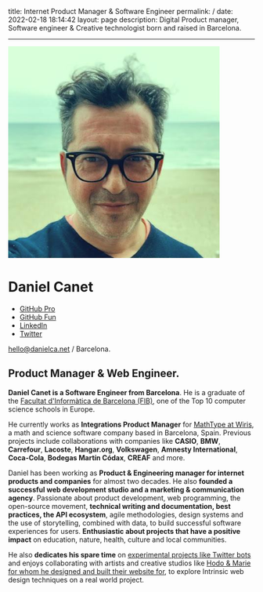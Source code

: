 title: Internet Product Manager & Software Engineer
permalink: /
date: 2022-02-18 18:14:42
layout: page
description: Digital Product manager, Software engineer & Creative technologist born and raised in Barcelona.

---

<div class="first stack">
    <img src="media/profile-last.jpg" alt="Profile pic from Daniel Canet" class="img-profile" />
    <h1>Daniel Canet</h1>
    <ul class="social" role="list">
        <li>
            <a href="https://github.com/dcanet-at-wiris" title="Visit Daniel Canet's GitHub profile from Wiris">
                GitHub Pro
            </a>
        </li>
        <li>
            <a href="https://github.com/dcanetma" title="Visit Daniel Canet's GitHub profile">
                GitHub Fun
            </a>
        </li>
         <li>
            <a href="https://www.linkedin.com/in/dcanetma" title="Visit Daniel Canet's LinkedIn profile">
                LinkedIn
            </a>
        </li>
        <li>
            <a href="https://twitter.com/dcanetma" title="Visit Daniel Canet's Twitter profile">
                Twitter
            </a>
        </li>
    </ul>
    <p class="contact">
        <a href="mailto:hello@danielca.net" title="Contact by e-mail" class="btn">hello@danielca.net</a> / Barcelona.
    </p>
    <p class="small" style="display:none">
        <small><b>Full Stack Web Engineer</b>: Javascript, Node, Angular, React, VueJs, Google Workspace Apps, PHP, Drupal Architect, Moodle developer, Laravel, Ruby on Rails, Java, Python, <b>API-first</b>, API Design-first, HTML, CSS, Relational DBs, GraphQL, <b>CI/CD</b>:Jenkins, TravisCI, GitHub Actions, <b>TDD</b>: PHPUnit, Behat, Cypress, Jest, Gherkin, <b>Data Analytics</b>:, Google Data Studio, Pentaho, Oracle BI ...</small>   
    </p>
</div>
<div class="last stack bio">
    <h2>
        Product Manager & Web Engineer.
    </h2>
    <p><b>Daniel Canet is a Software Engineer from Barcelona</b>. He is a graduate of
        the <a href="https://www.fib.upc.edu/en/fib">Facultat d'Informàtica de Barcelona (FIB)</a>, one
        of the Top 10 computer science schools in Europe. 
    </p>
    <p>He currently works as <b>Integrations Product Manager</b> for <a href="https://www.wiris.com/en/solutions/integrations/"
            title="Current position">MathType at Wiris</a>, a math and science software company based in Barcelona, Spain. Previous projects include collaborations with companies like <b>CASIO</b>, <b>BMW</b>,
        <b>Carrefour</b>, <b>Lacoste</b>, <b>Hangar.org</b>, <b>Volkswagen</b>, <b>Amnesty International</b>, <b>Coca-Cola</b>, <b>Bodegas Martín
        Códax</b>, <b>CREAF</b> and more. </p>
    <p>Daniel has been working as <b>Product & Engineering manager for internet products and companies</b> for almost two decades. He also <b>founded a successful web development studio and a marketing & communication agency</b>. Passionate about product development, web programming, the open-source
        movement, <b>technical writing and documentation, best practices, the API ecosystem</b>, agile methodologies, design systems and the use of storytelling, combined with data, to build successful software experiences for users.
        <b>Enthusiastic about projects that have a positive impact</b> on education, nature, health, culture and local communities.
    </p>
    <p>
        He also <b>dedicates his spare time</b> on <a href="https://www.google.com/search?safe=off&q=spaingovedits">experimental projects like Twitter bots</a> and enjoys collaborating with artists and creative studios like <a href="http://hodoandmarie.com/" title="Hodo & Marie website">Hodo & Marie for whom he designed and built their website for</a>, to explore Intrinsic web design techniques on a real world project.         
    </p>
</div>

